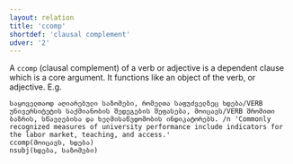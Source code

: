 ```yaml
---
layout: relation
title: 'ccomp'
shortdef: 'clausal complement'
udver: '2'
---
```


A `ccomp` (clausal complement) of a verb or adjective is a dependent clause which is a core argument. It functions like an object of the verb, or adjective. E.g.

~~~ sdparse
საყოველთაოდ აღიარებული საზომები, რომელთა საფუძველზეც ხდება/VERB უნივერსიტეტის საქმიანობის შედეგების შეფასება, მოიცავს/VERB შრომითი ბაზრის, სწავლებისა და ხელმისაწვდომობის ინდიკატორებს. /n 'Commonly recognized measures of university performance include indicators for the labor market, teaching, and access.'
ccomp(მოიცავს, ხდება)
nsubj(ხდება, საზომები)
~~~